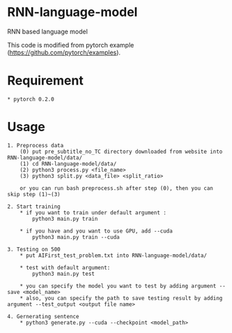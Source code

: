 # RNN-language-model
RNN based language model

This code is modified from pytorch example (https://github.com/pytorch/examples).

# Requirement
    * pytorch 0.2.0
# Usage
    1. Preprocess data
        (0) put pre_subtitle_no_TC directory downloaded from website into RNN-language-model/data/
        (1) cd RNN-language-model/data/ 
        (2) python3 process.py <file_name>
        (3) python3 split.py <data_file> <split_ratio>

        or you can run bash preprocess.sh after step (0), then you can skip step (1)~(3) 

    2. Start training
        * if you want to train under default argument :
            python3 main.py train 
        
        * if you have and you want to use GPU, add --cuda
            python3 main.py train --cuda

    3. Testing on 500
        * put AIFirst_test_problem.txt into RNN-language-model/data/
        
        * test with default argument:
            python3 main.py test

        * you can specify the model you want to test by adding argument --save <model_name>
        * also, you can specify the path to save testing result by adding argument --test_output <output file name>
    
    4. Gernerating sentence
        * python3 generate.py --cuda --checkpoint <model_path>
            
